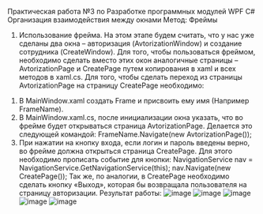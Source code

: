 Практическая работа №3 по Разработке программных модулей WPF C#
Организация взаимодействия между окнами
Метод: Фреймы
1) Использование фрейма.
На этом этапе будем считать, что у нас уже сделаны два окна –
авторизация (AvtorizationWindow) и создание сотрудника (CreateWindow).
Для того, чтобы пользоваться фреймом, необходимо сделать вместо этих
окон аналогичные страницы – AvtorizationPage и CreatePage путем
копирования в xaml и всех методов в xaml.cs.
Для того, чтобы сделать переход из страницы AvtorizationPage на
страницу CreatePage необходимо:
1. В MainWindow.xaml создать Frame и присвоить ему имя (Например
FrameName).
2. В MainWindow.xaml.cs, после инициализации окна указать, что во
фрейме будет открываться страница AvtorizationPage. Делается это
следующей командой: FrameName.Navigate(new AvtorizationPage());
3. При нажатии на кнопку входа, если логин и пароль введены верно, во
фрейме должна открыться страница CreatePage. Для этого необходимо
прописать событие для кнопки: 
NavigationService nav = NavigationService.GetNavigationService(this);
nav.Navigate(new CreatePage());
Так же, по аналогии, в CreatePage необходимо сделать кнопку «Выход»,
которая бы возвращала пользователя на страницу авторизации.
Результат работы:
![image](https://user-images.githubusercontent.com/47950997/159159697-8f1377a8-1a20-4a5c-9b03-7ab13620aa6d.png)
![image](https://user-images.githubusercontent.com/47950997/159159712-2577d6a8-8093-48f3-a482-649530d5d76f.png)
![image](https://user-images.githubusercontent.com/47950997/159159753-a3c0b16a-6f75-4498-84f1-9832aa54ab6c.png)
![image](https://user-images.githubusercontent.com/47950997/159159782-26b649e1-cb71-4536-bfc5-1d67dae78bbb.png)
![image](https://user-images.githubusercontent.com/47950997/159159792-21a79e1c-8898-4752-9d15-7842965a2ee0.png)
